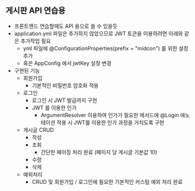 ## 게시판 API 연습용
- 프론트엔드 연습할때도 API 용으로 쓸 수 있을듯
- application.yml 파일은 추가하지 않았으므로 JWT 토큰을 이용하려면 아래와 같은 추가작업 필요
  - yml 파일에 @ConfigurationProperties(prefix = "midcon") 를 위한 설정 추가
  - 혹은 AppConfig 에서 jwtKey 설정 변경
- 구현된 기능
  - 회원가입
    - 기본적인 비밀번호 암호화 적용
  - 로그인
    - 로그인 시 JWT 발급까지 구현
    - JWT 를 이용한 인가
      - ArgumentResolver 이용하여 인가가 필요한 메서드에 @Login 애노테이션 적용 시 JWT를 이용한 인가 과정을 거치도록 구현
  - 게시글 CRUD
    - 작성
    - 조회
      - 간단한 페이징 처리 완료 (페이지 당 게시글 기본값 10)
    - 수정
    - 삭제
  - 예외처리
    - CRUD 및 회원가입 / 로그인에 필요한 기본적인 커스텀 예외 처리 완료
